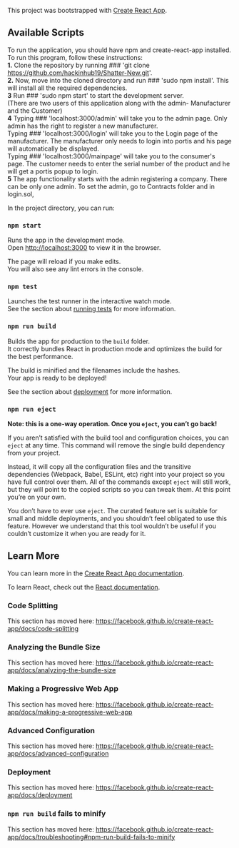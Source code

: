 This project was bootstrapped with [Create React App](https://github.com/facebook/create-react-app).

## Available Scripts
To run the application, you should have npm and create-react-app installed.<br>
To run this program, follow these instructions:<br>
**1.** Clone the repository by running ### 'git clone https://github.com/hackinhub19/Shatter-New.git'. <br>
**2.** Now, move into the cloned directory and run ### 'sudo npm install'. This will install all the required dependencies.<br>
**3** Run ### 'sudo npm start' to start the development server.<br>
(There are two users of this application along with the admin- Manufacturer and the Customer)<br>
**4** Typing ### 'localhost:3000/admin' will take you to the admin page. Only admin has the right to register a new manufacturer.<br>
  Typing ### 'localhost:3000/login' will take you to the Login page of the manufacturer. The manufacturer only needs to login     into portis and his page will automatically be displayed.<br>
  Typing ### 'localhost:3000/mainpage' will take you to the consumer's page. The customer needs to enter the serial number of     the product and he will get a portis popup to login.<br>
**5** The app functionality starts with the admin registering a company. There can be only one admin. To set the admin, go to Contracts folder and in login.sol, 

In the project directory, you can run:

### `npm start`

Runs the app in the development mode.<br>
Open [http://localhost:3000](http://localhost:3000) to view it in the browser.

The page will reload if you make edits.<br>
You will also see any lint errors in the console.

### `npm test`

Launches the test runner in the interactive watch mode.<br>
See the section about [running tests](https://facebook.github.io/create-react-app/docs/running-tests) for more information.

### `npm run build`

Builds the app for production to the `build` folder.<br>
It correctly bundles React in production mode and optimizes the build for the best performance.

The build is minified and the filenames include the hashes.<br>
Your app is ready to be deployed!

See the section about [deployment](https://facebook.github.io/create-react-app/docs/deployment) for more information.

### `npm run eject`

**Note: this is a one-way operation. Once you `eject`, you can’t go back!**

If you aren’t satisfied with the build tool and configuration choices, you can `eject` at any time. This command will remove the single build dependency from your project.

Instead, it will copy all the configuration files and the transitive dependencies (Webpack, Babel, ESLint, etc) right into your project so you have full control over them. All of the commands except `eject` will still work, but they will point to the copied scripts so you can tweak them. At this point you’re on your own.

You don’t have to ever use `eject`. The curated feature set is suitable for small and middle deployments, and you shouldn’t feel obligated to use this feature. However we understand that this tool wouldn’t be useful if you couldn’t customize it when you are ready for it.

## Learn More

You can learn more in the [Create React App documentation](https://facebook.github.io/create-react-app/docs/getting-started).

To learn React, check out the [React documentation](https://reactjs.org/).

### Code Splitting

This section has moved here: https://facebook.github.io/create-react-app/docs/code-splitting

### Analyzing the Bundle Size

This section has moved here: https://facebook.github.io/create-react-app/docs/analyzing-the-bundle-size

### Making a Progressive Web App

This section has moved here: https://facebook.github.io/create-react-app/docs/making-a-progressive-web-app

### Advanced Configuration

This section has moved here: https://facebook.github.io/create-react-app/docs/advanced-configuration

### Deployment

This section has moved here: https://facebook.github.io/create-react-app/docs/deployment

### `npm run build` fails to minify

This section has moved here: https://facebook.github.io/create-react-app/docs/troubleshooting#npm-run-build-fails-to-minify
